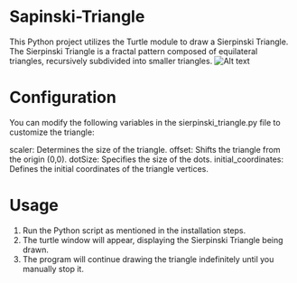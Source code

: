 # Sapinski-Triangle
This Python project utilizes the Turtle module to draw a Sierpinski Triangle. The Sierpinski Triangle is a fractal pattern composed of equilateral triangles, recursively subdivided into smaller triangles.
![Alt text](/posts/path/to/Triangle%20screenshot.png "Optional title")
# Configuration
You can modify the following variables in the sierpinski_triangle.py file to customize the triangle:

scaler: Determines the size of the triangle.
offset: Shifts the triangle from the origin (0,0).
dotSize: Specifies the size of the dots.
initial_coordinates: Defines the initial coordinates of the triangle vertices.

# Usage
1. Run the Python script as mentioned in the installation steps.
2. The turtle window will appear, displaying the Sierpinski Triangle being drawn.
3. The program will continue drawing the triangle indefinitely until you manually stop it.
